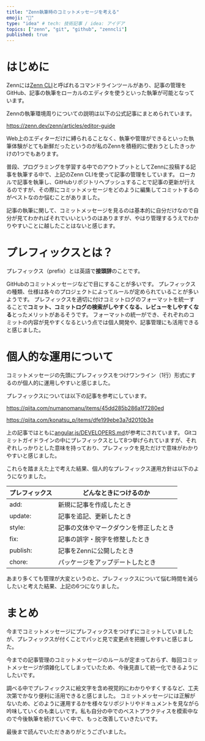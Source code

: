 ```yaml
---
title: "Zenn執筆時のコミットメッセージを考える"
emoji: "📝"
type: "idea" # tech: 技術記事 / idea: アイデア
topics: ["zenn", "git", "github", "zenncli"]
published: true
---
```


# はじめに

Zennには[Zenn CLI](https://zenn.dev/zenn/articles/install-zenn-cli)と呼ばれるコマンドラインツールがあり、記事の管理をGitHub、記事の執筆をローカルのエディタを使うといった執筆が可能となっています。

Zennの執筆環境周りについての説明は以下の公式記事にまとめられています。

https://zenn.dev/zenn/articles/editor-guide

Web上のエディターだけに縛られることなく、執筆や管理ができるといった執筆体験がとても新鮮だったというのが私のZennを積極的に使おうとしたきっかけの1つでもあります。

普段、プログラミングを学習する中でのアウトプットとしてZennに投稿する記事を執筆する中で、上記のZenn CLIを使って記事の管理をしています。
ローカルで記事を執筆し、GitHubリポジトリへプッシュすることで記事の更新が行えるのですが、その際にコミットメッセージをどのように編集してコミットするのがベストなのか悩むことがありました。

記事の執筆に関して、コミットメッセージを見るのは基本的に自分だけなので自分が見てわかればそれでいいというのはありますが、やはり管理するうえでわかりやすいことに越したことはないと感じます。

# プレフィックスとは？

プレフィックス（prefix）とは英語で**接頭辞**のことです。

GitHubのコミットメッセージなどで目にすることが多いです。
プレフィックスの種類、仕様は各々のプロジェクトによってルールが定められていることが多いようです。
プレフィックスを適切に付けコミットログのフォーマットを統一することで**コミット、コミットログの検索がしやすくなる、レビューをしやすくなる**とったメリットがあるそうです。
フォーマットの統一ができ、それぞれのコミットの内容が見やすくなるという点では個人開発や、記事管理にも活用できると感じました。

# 個人的な運用について

コミットメッセージの先頭にプレフィックスをつけワンライン（1行）形式にするのが個人的に運用しやすいと感じました。

プレフィックスについては以下の記事を参考にしています。

https://qiita.com/numanomanu/items/45dd285b286a1f7280ed

https://qiita.com/konatsu_p/items/dfe199ebe3a7d2010b3e

上の記事ではともに[angular.js/DEVELOPERS.md](https://github.com/angular/angular.js/blob/master/DEVELOPERS.md#type)が参考にされています。
Gitコミットガイドラインの中にプレフィックスとして8つ挙げられていますが、それぞれしっかりとした意味を持っており、プレフィックを見ただけで意味がわかりやすいと感じました。

これらを踏まえた上で考えた結果、個人的なプレフィックス運用方針は以下のようになりました。

| プレフィックス | どんなときにつけるのか                 |
| -------------- | -------------------------------------- |
| add:           | 新規に記事を作成したとき               |
| update:        | 記事を追記、更新したとき               |
| style:         | 記事の文体やマークダウンを修正したとき |
| fix:           | 記事の誤字・脱字を修整したとき         |
| publish:       | 記事をZennに公開したとき               |
| chore:         | パッケージをアップデートしたとき       |

あまり多くても管理が大変というのと、プレフィックスについて悩む時間を減らしたいと考えた結果、上記の6つになりました。

# まとめ

今までコミットメッセージにプレフィックスをつけずにコミットしていましたが、プレフィックスが付くことでパッと見で変更点を把握しやすいと感じました。

今までの記事管理のコミットメッセージのルールが定まっておらず、毎回コミットメッセージが煩雑化してしまっていたため、今後見直して統一化できるようにしたいです。

調べる中でプレフィックスに絵文字を含め視覚的にわかりやすくするなど、工夫次第でかなり便利に活用できると感じました。
コミットメッセージには正解がないため、どのように運用するかを様々なリポジトリやドキュメントを見ながら吟味していくのも楽しいです。私も自分の中でのベストプラクティスを模索中なので今後執筆を続けていく中で、もっと改善していきたいです。

最後まで読んでいただきありがとうございました。
